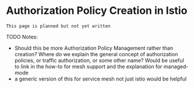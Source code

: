 # Authorization Policy Creation in Istio

```{note}
This page is planned but not yet written
```

TODO Notes: 
* Should this be more Authorization Policy Management rather than creation? Where do we explain the general concept of authorization policies, or traffic authorization, or some other name?  Would be useful to link in the how-to for mesh support and the explanation for managed-mode
* a generic version of this for service mesh not just istio would be helpful